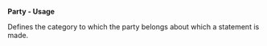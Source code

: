 **Party - Usage**

Defines the category to which the party belongs about which a statement is made.
